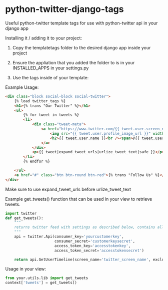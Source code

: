 python-twitter-django-tags
==========================

Useful python-twitter template tags for use with python-twitter api in your django app

Installing it / adding it to your project:

1. Copy the templatetags folder to the desired django app inside your project
2. Ensure the appliation that you added the folder to is in your INSTALLED_APPS in your settings.py

3. Use the tags inside of your template:

Example Usage:
```html
<div class="block social-block social-twitter">
    {% load twitter_tags %}
    <h1>{% trans "Our Twitter" %}</h1>
    <ul>
        {% for tweet in tweets %}
        <li>
            <div class="tweet-meta">
                <a href="https://www.twitter.com/{{ tweet.user.screen_name }}/status/{{ tweet.id }}" target="_blank">
                    <img src="{{ tweet.user.profile_image_url }}" width="32" height="32" />
                    <h2>{{ tweet.user.name }}<br /><span>@{{ tweet.user.screen_name }} &middot; {{ tweet.created_at|twitter_date }}</span></h2>
                </a>
            </div>
            <p>{{ tweet|expand_tweet_urls|urlize_tweet_text|safe }}</p>
        </li>
        {% endfor %}

    </ul>
    <a href="#" class="btn btn-round btn-red">{% trans "Follow Us" %}</a>
</div>
```
Make sure to use expand_tweet_urls before urlize_tweet_text


Example get_tweets() function that can be used in your view to retrieve tweets.

```python
import twitter
def get_tweets():
    """
    returns twitter feed with settings as described below, contains all related twitter settings
    """
    api = twitter.Api(consumer_key='yourcustomerkey',
                      consumer_secret='customerkeysecret',
                      access_token_key='accesstokenkey',
                      access_token_secret='accesstokensecret')

    return api.GetUserTimeline(screen_name='twitter_screen_name', exclude_replies=True, include_rts=False)  # includes entities
```

Usage in your view:
```python
from your.utils.lib import get_tweets
context['tweets'] = get_tweets()
```
